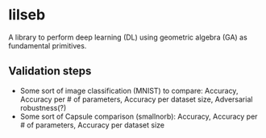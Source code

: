 # lilseb

A library to perform deep learning (DL) using geometric algebra (GA) as fundamental primitives.

## Validation steps

- Some sort of image classification (MNIST) to compare: Accuracy, Accuracy per # of parameters, Accuracy per dataset size, Adversarial robustness(?)
- Some sort of Capsule comparison (smallnorb): Accuracy, Accuracy per # of parameters, Accuracy per dataset size
